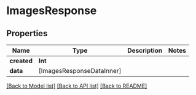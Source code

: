 # ImagesResponse

## Properties
Name | Type | Description | Notes
------------ | ------------- | ------------- | -------------
**created** | **Int** |  | 
**data** | [ImagesResponseDataInner] |  | 

[[Back to Model list]](../README.md#documentation-for-models) [[Back to API list]](../README.md#documentation-for-api-endpoints) [[Back to README]](../README.md)


